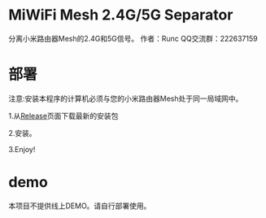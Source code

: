 # MiWiFi Mesh 2.4G/5G Separator
 分离小米路由器Mesh的2.4G和5G信号。
 作者：Runc QQ交流群：222637159

# 部署
注意:安装本程序的计算机必须与您的小米路由器Mesh处于同一局域网中。

1.从[Release](https://github.com/Runc2333/MiWiFi-Mesh-2.4G-5G-Separator/releases)页面下载最新的安装包

2.安装。

3.Enjoy!

# demo
本项目不提供线上DEMO。请自行部署使用。
